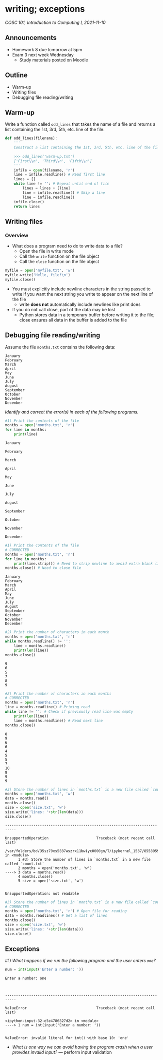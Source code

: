 # writing; exceptions
_COSC 101, Introduction to Computing I, 2021-11-10_

## Announcements
* Homework 8 due tomorrow at 5pm
* Exam 3 next week Wednesday
    * Study materials posted on Moodle

## Outline
* Warm-up
* Writing files
* Debugging file reading/writing

## Warm-up
Write a function called `odd_lines` that takes the name of a file and returns a list containing the 1st, 3rd, 5th, etc. line of the file.


```python
def odd_lines(filename):
    '''
    Construct a list containing the 1st, 3rd, 5th, etc. line of the file
    
    >>> odd_lines('warm-up.txt')
    ['First\\n', 'Third\\n', 'Fifth\\n']
    '''
    infile = open(filename, 'r')
    line = infile.readline() # Read first line
    lines = []
    while line != '': # Repeat until end of file
        lines = lines + [line]
        line = infile.readline() # Skip a line
        line = infile.readline()
    infile.close()
    return lines
```

## Writing files

### Overview
* What does a program need to do to write data to a file?
    * Open the file in write mode
    * Call the `write` function on the file object
    * Call the `close` function on the file object


```python
myfile = open('myfile.txt', 'w')
myfile.write('Hello, file!\n')
myfile.close()
```

* You must explicitly include newline characters in the string passed to write if you want the next string you write to appear on the next line of the file
    * write **does not** automatically include newlines like print does
* If you do not call close, part of the data may be lost
    * Python stores data in a temporary buffer before writing it to the file; close ensures all data in the buffer is added to the file

## Debugging file reading/writing
Assume the file `months.txt` contains the following data:
```
January
February
March
April
May
June
July
August
September
October
November
December
```

*Identify and correct the error(s) in each of the following programs.*


```python
#1) Print the contents of the file
months = open('months.txt', 'r')
for line in months:
    print(line)
```

    January
    
    February
    
    March
    
    April
    
    May
    
    June
    
    July
    
    August
    
    September
    
    October
    
    November
    
    December
    



```python
#1) Print the contents of the file
# CORRECTED
months = open('months.txt', 'r')
for line in months:
    print(line.strip()) # Need to strip newline to avoid extra blank lines
months.close() # Need to close file
```

    January
    February
    March
    April
    May
    June
    July
    August
    September
    October
    November
    December



```python
#2) Print the number of characters in each month
months = open('months.txt', 'r')
while months.readline() != '':
    line = months.readline()
    print(len(line))
months.close()
```

    9
    6
    5
    7
    8
    9



```python
#2) Print the number of characters in each months
# CORRECTED
months = open('months.txt', 'r')
line = months.readline() # Priming read
while line != '': # Check if previously read line was empty
    print(len(line))
    line = months.readline() # Read next line
months.close()
```

    8
    9
    6
    6
    4
    5
    5
    7
    10
    8
    9
    9



```python
#3) Store the number of lines in `months.txt` in a new file called `count.txt`
months = open('months.txt', 'w')
data = months.read()
months.close()
size = open('size.txt', 'w')
size.write('lines: '+str(len(data)))
size.close()
```


    ---------------------------------------------------------------------------

    UnsupportedOperation                      Traceback (most recent call last)

    /var/folders/bd/35sz70xs5837wszrx11bw1yc0000gn/T/ipykernel_1537/855805968.py in <module>
          1 #3) Store the number of lines in `months.txt` in a new file called `count.txt`
          2 months = open('months.txt', 'w')
    ----> 3 data = months.read()
          4 months.close()
          5 size = open('size.txt', 'w')


    UnsupportedOperation: not readable



```python
#3) Store the number of lines in `months.txt` in a new file called `count.txt`
# CORRECTED
months = open('months.txt', 'r') # Open file for reading
data = months.readlines() # Get a list of lines
months.close()
size = open('size.txt', 'w')
size.write('lines: '+str(len(data)))
size.close()
```

## Exceptions

\#1) *What happens if we run the following program and the user enters `one`?*


```python
num = int(input('Enter a number: '))
```

    Enter a number: one



    ---------------------------------------------------------------------------

    ValueError                                Traceback (most recent call last)

    <ipython-input-32-e5e4786827d2> in <module>
    ----> 1 num = int(input('Enter a number: '))
    

    ValueError: invalid literal for int() with base 10: 'one'


* *What is one way we can avoid having the program crash when a user provides invalid input?* — perform input validation
